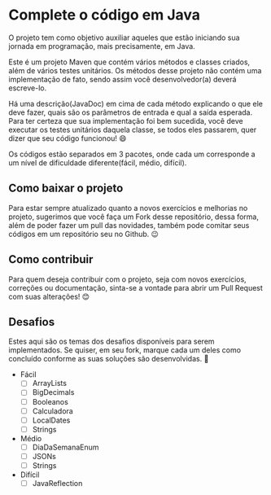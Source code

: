 # Complete o código em Java

O projeto tem como objetivo auxiliar aqueles que estão iniciando sua jornada em programação, mais precisamente, em Java. 

Este é um projeto Maven que contém vários métodos e classes criados, além de vários testes unitários. Os métodos desse projeto não contém uma implementação de fato, sendo assim você desenvolvedor(a) deverá escreve-lo. 

Há uma descrição(JavaDoc) em cima de cada método explicando o que ele deve fazer, quais são os parâmetros de entrada e qual a saída esperada. Para ter certeza que sua implementação foi bem sucedida, você deve executar os testes unitários daquela classe, se todos eles passarem, quer dizer que seu código funcionou!  :smile:	 

Os códigos estão separados em 3 pacotes, onde cada um corresponde a um nível de dificuldade diferente(fácil, médio, difícil).


## Como baixar o projeto

Para estar sempre atualizado quanto a novos exercícios e melhorias no projeto, sugerimos que você faça um Fork desse repositório, dessa forma, além de poder fazer um pull das novidades, também pode comitar seus códigos em um repositório seu no Github. :wink: 

## Como contribuir

Para quem deseja contribuir com o projeto, seja com novos exercícios, correções ou documentação, sinta-se a vontade para abrir um Pull Request com suas alterações! :blush:

## Desafios

Estes aqui são os temas dos desafios disponíveis para serem implementados. Se quiser, em seu fork, marque cada um deles como concluído conforme as suas soluções são desenvolvidas. :muscle:

- Fácil
  - [ ] ArrayLists
  - [ ] BigDecimals
  - [ ] Booleanos
  - [ ] Calculadora
  - [ ] LocalDates
  - [ ] Strings
- Médio 
  - [ ] DiaDaSemanaEnum
  - [ ] JSONs
  - [ ] Strings
- Difícil
  - [ ] JavaReflection
